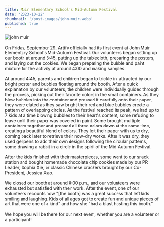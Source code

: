 ```yaml
---
title: Muir Elementary School's Mid-Autumn Festival
date: '2023-10-22'
thumbnail: '/post-images/john-muir.webp'
published: true
---
```


![john muir]({thumbnail})
<br/><br/>
On Friday, September 29, Artify officially had its first event at John Muir Elementary School's Mid-Autumn Festival. Our volunteers began setting up our booth at around 3:45, putting up the tablecloth, preparing the posters, and laying out the cookies. We began preparing the bubble and paint mixture for the activity at around 4:00 and making samples.
<br/><br/>
At around 4:45, parents and children began to trickle in, attracted by our bright poster and bubbles floating around the booth. After a quick explanation by our volunteers, the children were individually guided through the process, picking out their favorite colors in the small containers. As they blew bubbles into the container and pressed it carefully onto their paper, they were elated as they saw bright their red and blue bubbles create a pattern of overlapping circles. As the festival reached its peak, we had up to 7 kids at a time blowing bubbles to their heart's content, some refusing to leave until their paper was covered in paint. Some brought multiple containers together and pressed all three colors down at the same time, creating a beautiful blend of colors. They left their paper with us to dry, coming back later to retrieve their now-dry works. After it was dry, they used gel pens to add their own designs following the circular patterns, some drawing a rabbit in a circle in the spirit of the Mid-Autumn Festival.
<br/><br/>
After the kids finished with their masterpieces, some went to our snack station and bought homemade chocolate chip cookies made by our PR Leader, Sophia Xie, or classic Chinese crackers brought by our Co-President, Jessica Xiao.
<br/><br/>
We closed our booth at around 8:00 p.m., and our volunteers were exhausted but satisfied with their work. After the event, one of our volunteers recounts how "[the booth] was a great success that left kids smiling and laughing. Kids of all ages got to create fun and unique pieces of art that were one of a kind" and how she "had a blast hosting this booth."
<br/><br/>
We hope you will be there for our next event, whether you are a volunteer or a participant!
